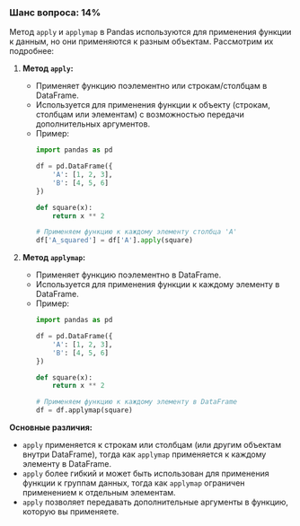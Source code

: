 ### Шанс вопроса: 14%

Метод `apply` и `applymap` в Pandas используются для применения функции к данным, но они применяются к разным объектам. Рассмотрим их подробнее:

1. **Метод `apply`:**
   - Применяет функцию поэлементно или строкам/столбцам в DataFrame.
   - Используется для применения функции к объекту (строкам, столбцам или элементам) с возможностью передачи дополнительных аргументов.
   - Пример:
     ```python
     import pandas as pd
     
     df = pd.DataFrame({
         'A': [1, 2, 3],
         'B': [4, 5, 6]
     })
     
     def square(x):
         return x ** 2
     
     # Применяем функцию к каждому элементу столбца 'A'
     df['A_squared'] = df['A'].apply(square)
     ```

2. **Метод `applymap`:**
   - Применяет функцию поэлементно в DataFrame.
   - Используется для применения функции к каждому элементу в DataFrame.
   - Пример:
     ```python
     import pandas as pd
     
     df = pd.DataFrame({
         'A': [1, 2, 3],
         'B': [4, 5, 6]
     })
     
     def square(x):
         return x ** 2
     
     # Применяем функцию к каждому элементу в DataFrame
     df = df.applymap(square)
     ```

**Основные различия:**
- `apply` применяется к строкам или столбцам (или другим объектам внутри DataFrame), тогда как `applymap` применяется к каждому элементу в DataFrame.
- `apply` более гибкий и может быть использован для применения функции к группам данных, тогда как `applymap` ограничен применением к отдельным элементам.
- `apply` позволяет передавать дополнительные аргументы в функцию, которую вы применяете.